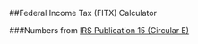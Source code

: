 ##Federal Income Tax (FITX) Calculator

###Numbers from [IRS Publication 15 (Circular E)](https://www.irs.gov/pub/irs-pdf/p15.pdf)